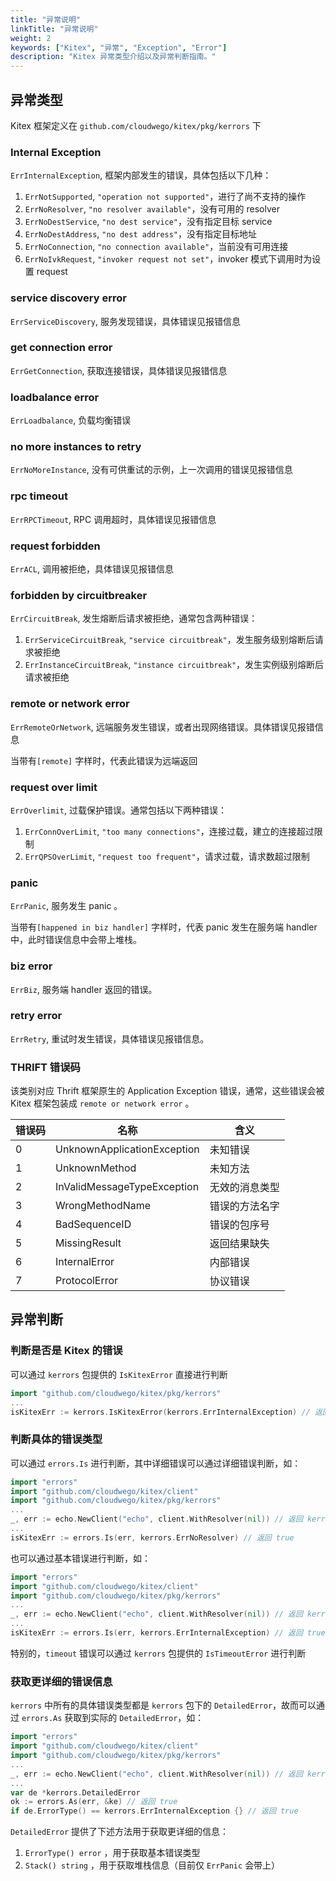 ```yaml
---
title: "异常说明"
linkTitle: "异常说明"
weight: 2
keywords: ["Kitex", "异常", "Exception", "Error"]
description: "Kitex 异常类型介绍以及异常判断指南。"
---
```


## 异常类型

Kitex 框架定义在 `github.com/cloudwego/kitex/pkg/kerrors` 下

### Internal Exception

`ErrInternalException`, 框架内部发生的错误，具体包括以下几种：

1. `ErrNotSupported`, `"operation not supported"`，进行了尚不支持的操作
2. `ErrNoResolver`, `"no resolver available"`，没有可用的 resolver
3. `ErrNoDestService`, `"no dest service"`，没有指定目标 service
4. `ErrNoDestAddress`, `"no dest address"`，没有指定目标地址
5. `ErrNoConnection`, `"no connection available"`，当前没有可用连接
6. `ErrNoIvkRequest`, `"invoker request not set"`，invoker 模式下调用时为设置 request

### service discovery error

`ErrServiceDiscovery`, 服务发现错误，具体错误见报错信息

### get connection error

`ErrGetConnection`, 获取连接错误，具体错误见报错信息

### loadbalance error

`ErrLoadbalance`, 负载均衡错误

### no more instances to retry

`ErrNoMoreInstance`, 没有可供重试的示例，上一次调用的错误见报错信息

### rpc timeout

`ErrRPCTimeout`, RPC 调用超时，具体错误见报错信息

### request forbidden

`ErrACL`, 调用被拒绝，具体错误见报错信息

### forbidden by circuitbreaker

`ErrCircuitBreak`, 发生熔断后请求被拒绝，通常包含两种错误：

1. `ErrServiceCircuitBreak`, `"service circuitbreak"`，发生服务级别熔断后请求被拒绝
2. `ErrInstanceCircuitBreak`, `"instance circuitbreak"`，发生实例级别熔断后请求被拒绝

### remote or network error

`ErrRemoteOrNetwork`, 远端服务发生错误，或者出现网络错误。具体错误见报错信息

当带有`[remote]` 字样时，代表此错误为远端返回

### request over limit

`ErrOverlimit`, 过载保护错误。通常包括以下两种错误：

1. `ErrConnOverLimit`, `"too many connections"`，连接过载，建立的连接超过限制
2. `ErrQPSOverLimit`, `"request too frequent"`，请求过载，请求数超过限制

### panic

`ErrPanic`, 服务发生 panic 。

当带有`[happened in biz handler]` 字样时，代表 panic 发生在服务端 handler 中，此时错误信息中会带上堆栈。

### biz error

`ErrBiz`, 服务端 handler 返回的错误。

### retry error

`ErrRetry`, 重试时发生错误，具体错误见报错信息。

### THRIFT 错误码 

该类别对应 Thrift 框架原生的 Application Exception 错误，通常，这些错误会被 Kitex 框架包装成 `remote or network error` 。

| 错误码 | 名称                        | 含义           |
| ------ | --------------------------- | -------------- |
| 0      | UnknownApplicationException | 未知错误       |
| 1      | UnknownMethod               | 未知方法       |
| 2      | InValidMessageTypeException | 无效的消息类型 |
| 3      | WrongMethodName             | 错误的方法名字 |
| 4      | BadSequenceID               | 错误的包序号   |
| 5      | MissingResult               | 返回结果缺失   |
| 6      | InternalError               | 内部错误       |
| 7      | ProtocolError               | 协议错误       |

## 异常判断

### 判断是否是 Kitex 的错误

可以通过 `kerrors` 包提供的 `IsKitexError` 直接进行判断

```go
import "github.com/cloudwego/kitex/pkg/kerrors"
...
isKitexErr := kerrors.IsKitexError(kerrors.ErrInternalException) // 返回 true
```

### 判断具体的错误类型

可以通过 `errors.Is` 进行判断，其中详细错误可以通过详细错误判断，如：

```go
import "errors"
import "github.com/cloudwego/kitex/client"
import "github.com/cloudwego/kitex/pkg/kerrors"
...
_, err := echo.NewClient("echo", client.WithResolver(nil)) // 返回 kerrors.ErrNoResolver
...
isKitexErr := errors.Is(err, kerrors.ErrNoResolver) // 返回 true
```

也可以通过基本错误进行判断，如：

```go
import "errors"
import "github.com/cloudwego/kitex/client"
import "github.com/cloudwego/kitex/pkg/kerrors"
...
_, err := echo.NewClient("echo", client.WithResolver(nil)) // 返回 kerrors.ErrNoResolver
...
isKitexErr := errors.Is(err, kerrors.ErrInternalException) // 返回 true
```

特别的，`timeout` 错误可以通过 `kerrors` 包提供的 `IsTimeoutError` 进行判断

### 获取更详细的错误信息

`kerrors` 中所有的具体错误类型都是 `kerrors` 包下的 `DetailedError`，故而可以通过 `errors.As` 获取到实际的 `DetailedError`，如：

```go
import "errors"
import "github.com/cloudwego/kitex/client"
import "github.com/cloudwego/kitex/pkg/kerrors"
...
_, err := echo.NewClient("echo", client.WithResolver(nil)) // 返回 kerrors.ErrNoResolver
...
var de *kerrors.DetailedError
ok := errors.As(err, &ke) // 返回 true
if de.ErrorType() == kerrors.ErrInternalException {} // 返回 true
```

`DetailedError` 提供了下述方法用于获取更详细的信息：
1. `ErrorType() error` ，用于获取基本错误类型
2. `Stack() string` ，用于获取堆栈信息（目前仅 `ErrPanic` 会带上）
